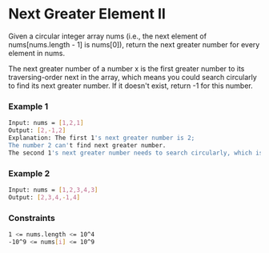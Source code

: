 # Next Greater Element II

Given a circular integer array nums (i.e., the next element of nums[nums.length - 1] is nums[0]), return the next greater number for every element in nums.

The next greater number of a number x is the first greater number to its traversing-order next in the array, which means you could search circularly to find its next greater number. If it doesn't exist, return -1 for this number.

### Example 1
```sh
Input: nums = [1,2,1]
Output: [2,-1,2]
Explanation: The first 1's next greater number is 2; 
The number 2 can't find next greater number. 
The second 1's next greater number needs to search circularly, which is also 2.
```

### Example 2
```sh
Input: nums = [1,2,3,4,3]
Output: [2,3,4,-1,4]
```

### Constraints
```sh
1 <= nums.length <= 10^4
-10^9 <= nums[i] <= 10^9
```
